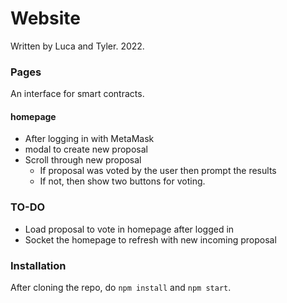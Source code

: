# Website 
Written by Luca and Tyler. 2022.

### Pages
An interface for smart contracts.

#### homepage
- After logging in with MetaMask
- modal to create new proposal
- Scroll through new proposal
    - If proposal was voted by the user then prompt the results
    - If not, then show two buttons for voting.

### TO-DO
- Load proposal to vote in homepage after logged in
- Socket the homepage to refresh with new incoming proposal

### Installation
After cloning the repo, do `npm install` and `npm start`.
